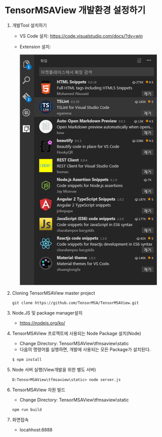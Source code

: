 # TensorMSAView 개발환경 설정하기

1. 개발Tool 설치하기 
    - VS Code 설치: https://code.visualstudio.com/docs/?dv=win
    - Extension 설치: 
    
        ![Extension](./extension.png)


2. Cloning TensorMSAView master project
    ~~~
    git clone https://github.com/TensorMSA/TensorMSAView.git
    ~~~

3. Node.JS 및 package manager설치
    - https://nodejs.org/ko/


4. TensorMSAView 프로젝트에 사용되는 Node Package 설치(Node)
    - Change Directory: TensorMSAView\tfmsaview\static
    - 다음의 명령어를 실행하면, 개발에 사용되는 모든 Package가 설치된다.
    ~~~
    $ npm install
    ~~~

5. Node 서버 실행(View개발을 위한 별도 서버)
    ~~~
    D:TensorMSAView\tfmsaview\static> node server.js
    ~~~

6. TensorMSAView 자원 빌드
    - Change Directory: TensorMSAView\tfmsaview\static
    ~~~
    npm run build
    ~~~

7. 화면접속
    - locahhost:8888